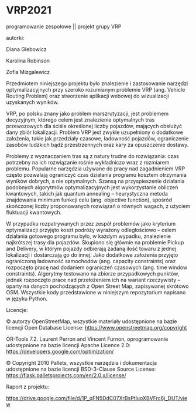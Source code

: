 # VRP2021
programowanie zespołowe || projekt grupy VRP 

autorki:

Diana Glebowicz

Karolina Robinson

Zofia Mizgalewicz




  Przedmiotem niniejszego projektu było znalezienie i zastosowanie narzędzi optymalizacyjnych przy szeroko rozumianym problemie VRP (ang. Vehicle Routing Problem) oraz stworzenie aplikacji webowej do wizualizacji uzyskanych wyników.


  VRP, po polsku znany jako problem marszrutyzacji, jest problemem decyzyjnym, którego celem jest znalezienie optymalnych tras przewozowych dla ściśle określonej liczby pojazdów, mających obsłużyć dany zbiór lokalizacji. Problem VRP jest zwykle uzupełniony o dodatkowe założenia, takie jak przedziały czasowe, ładowność pojazdów, ograniczenie zasobów ludzkich bądź przestrzennych oraz kary za opuszczenie dostawy.  
  
  Problemy z wyznaczaniem tras są z natury trudne do rozwiązania: czas potrzebny na ich rozwiązanie rośnie wykładniczo wraz z rozmiarem problemu. Popularne narzędzia używane do pracy nad zagadnieniem VRP często pozwalają ograniczyć czas działania programu kosztem otrzymania wyników dobrych, a nie optymalnych. Szansą na przyspieszenie działania podobnych algorytmów optymalizacyjnych jest wykorzystanie obliczeń kwantowych, takich jak quantum annealing – heurystyczna metoda znajdowania minimum funkcji celu (ang. objective function), spośród skończonej liczby proponowanych rozwiązań o równych wagach, z użyciem fluktuacji kwantowych.	
  
  W przypadku rozpatrywanych przez zespół problemów jako kryterium optymalizacji przyjęto koszt podróży wyrażony odległościowo – celem działania gotowego programu było, w każdym wypadku, znalezienie najkrótszej trasy dla pojazdów. Skupiono się głównie na problemie Pickup and Delivery, w którym pojazdy odbierają zadaną ilość towaru z jednej lokalizacji i dostarczają go do innej. Jako dodatkowe założenia przyjęto ograniczoną ładowność samochodów (ang. capacity constraints) oraz rozpoczęto pracę nad dodaniem ograniczeń czasowych (ang. time window constraints). Algorytmy testowano na zbiorze przypadkowych punktów, jednak rozpoczęto prace nad przełożeniem ich na wariant rzeczywisty – oparty na danych pochodzących z Open Street Map, zapisywanej skrótowo OSM. Wszystkie kody przedstawione w niniejszym repozytorium napisano w języku Python.

Licencje:

© autorzy OpenStreetMap, wszystkie materiały udostępnione na bazie licencji Open Database License: https://www.openstreetmap.org/copyright

OR-Tools 7.2. Laurent Perron and Vincent Furnon, oprogramowanie udostępnione na bazie licencji Apache Licence 2.0: https://developers.google.com/optimization/

© Copyright 2010 Pallets, wszystkie narzędzia i dokumentacja udostępnione na bazie licencji BSD-3-Clause Source License: 
https://flask.palletsprojects.com/en/2.0.x/license/

Raport z projektu:

https://drive.google.com/file/d/1P_qFN5DdC07XrBsPtluoXBVFrc6j_DUT/view

